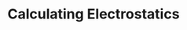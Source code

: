---
layout: docs
title: Calculating Electrostatics
prev_section: usage
next_section: pdb2pqr-overview
permalink: /docs/calculating/
---